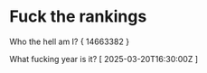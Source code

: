 # Fuck the rankings

Who the hell am I?
{ 14663382 }

What fucking year is it?
[ 2025-03-20T16:30:00Z ]
